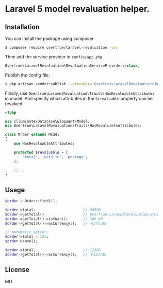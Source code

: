 # Laravel 5 model revaluation helper.



## Installation

You can install the package using composer

```sh
$ composer require overtrue/laravel-revaluation -vvv
```

Then add the service provider to `config/app.php`

```php
Overtrue\LaravelRevaluation\RevaluationServiceProvider::class,
```

Publish the config file:

```sh
$ php artisan vendor:publish --provider='Overtrue\LaravelRevaluation\RevaluationServiceProvider'
```

Finally, use `Overtrue\LaravelRevaluation\Traits\HasRevaluableAttributes` in model. And specify which attributes in the `$revaluable` property can be revalued:

```php
<?php

use Illuminate\Database\Eloquent\Model;
use Overtrue\LaravelRevaluation\Traits\HasRevaluableAttributes;

class Order extends Model
{
    use HasRevaluableAttributes;

    protected $revaluable = [
        'total', 'paid_in', 'postage',
    ];

    //...
}
```

## Usage

```php
$order = Order::find(1);

$order->total;                      // 34500
$order->getTotal()                  // Overtrue\LaravelRevaluation\Valuators\RmbCent
$order->getTotal()->inYuan();       // 345.00
$order->getTotal()->asCurrency();   // ￥345.00

// automatic setter.
$order->total = 123;
$order->save();

$order->total;                      // 12300
$order->getTotal()->asCurrency();   // ￥123.00
```

## License

MIT